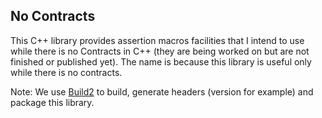 No Contracts
------------

This C++ library provides assertion macros facilities that I intend to use while there is no Contracts in C++ (they are being worked on but are not finished or published yet).
The name is because this library is useful only while there is no contracts.

Note: We use [Build2](https://build2.org) to build, generate headers (version for example) and package this library.
